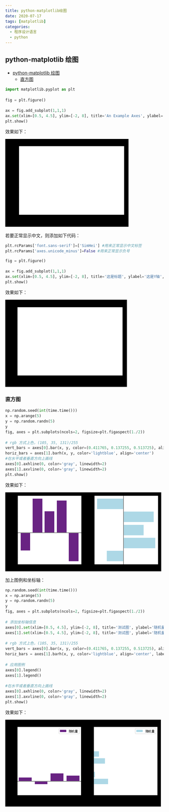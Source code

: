 ```yaml
---
title: python-matplotlib绘图
date: 2020-07-17
tags: [matplotlib]
categories:
  - 程序设计语言
  - python
---
```


## python-matplotlib 绘图

- [python-matplotlib 绘图](#python-matplotlib-绘图)
  - [直方图](#直方图)

```Python
import matplotlib.pyplot as plt

fig = plt.figure()

ax = fig.add_subplot(1,1,1)
ax.set(xlim=[0.5, 4.5], ylim=[-2, 8], title='An Example Axes', ylabel='Y-Axis', xlabel='X-Axis')
plt.show()
```

效果如下：

![picture 20](../../../../assets/%E7%A8%8B%E5%BA%8F%E8%AE%BE%E8%AE%A1%E8%AF%AD%E8%A8%80/python/python-matplotlib%E7%BB%98%E5%9B%BE/3e4d360ece4700a8ddfb9ebcd608058ca250166636995b9c13650462980aff6f.png)

若要正常显示中文，则添加如下代码：

```Python
plt.rcParams['font.sans-serif']=['SimHei'] #用来正常显示中文标签
plt.rcParams['axes.unicode_minus']=False #用来正常显示负号
```

```Python
fig = plt.figure()

ax = fig.add_subplot(1,1,1)
ax.set(xlim=[0.5, 4.5], ylim=[-2, 8], title='这是标题', ylabel='这是Y轴', xlabel='这是X轴')
plt.show()
```

效果如下：

![picture 21](../../../../assets/%E7%A8%8B%E5%BA%8F%E8%AE%BE%E8%AE%A1%E8%AF%AD%E8%A8%80/python/python-matplotlib%E7%BB%98%E5%9B%BE/0cee40a047a1274c79ef175291888b2f489add944880aa852d7e7e1a1421cf05.png)

### 直方图

```Python
np.random.seed(int(time.time()))
x = np.arange(5)
y = np.random.randn(5)
y
fig, axes = plt.subplots(ncols=2, figsize=plt.figaspect(1./2))

# rgb 方式上色，(105, 35, 131)/255
vert_bars = axes[0].bar(x, y, color=(0.411765, 0.137255, 0.513725), align='center')
horiz_bars = axes[1].barh(x, y, color='lightblue', align='center')
#在水平或者垂直方向上画线
axes[0].axhline(0, color='gray', linewidth=2)
axes[1].axvline(0, color='gray', linewidth=2)
plt.show()
```

效果如下：

![picture 22](../../../../assets/%E7%A8%8B%E5%BA%8F%E8%AE%BE%E8%AE%A1%E8%AF%AD%E8%A8%80/python/python-matplotlib%E7%BB%98%E5%9B%BE/fbc8a69603c66302ff8275d07b048e6d61c2ecd88d95ec1d47b1d56b3a39258a.png)

加上图例和坐标轴：

```Python
np.random.seed(int(time.time()))
x = np.arange(5)
y = np.random.randn(5)
y
fig, axes = plt.subplots(ncols=2, figsize=plt.figaspect(1./2))

# 添加坐标轴信息
axes[0].set(xlim=[0.5, 4.5], ylim=[-2, 8], title='测试图', ylabel='随机量', xlabel='时间')
axes[1].set(xlim=[0.5, 4.5], ylim=[-2, 8], title='测试图', ylabel='随机量', xlabel='时间')

# rgb 方式上色，(105, 35, 131)/255
vert_bars = axes[0].bar(x, y, color=(0.411765, 0.137255, 0.513725), align='center', label='随机量')
horiz_bars = axes[1].barh(x, y, color='lightblue', align='center', label='随机量')

# 应用图例
axes[0].legend()
axes[1].legend()

#在水平或者垂直方向上画线
axes[0].axhline(0, color='gray', linewidth=2)
axes[1].axvline(0, color='gray', linewidth=2)
plt.show()
```

效果如下：

![picture 23](../../../../assets/%E7%A8%8B%E5%BA%8F%E8%AE%BE%E8%AE%A1%E8%AF%AD%E8%A8%80/python/python-matplotlib%E7%BB%98%E5%9B%BE/5c396afe104712e3846bfa939c1d318e4766b3a1791f47487f8674423209906a.png)
